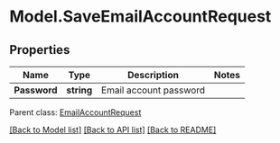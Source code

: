 # Model.SaveEmailAccountRequest
## Properties
Name | Type | Description | Notes
------------ | ------------- | ------------- | -------------
**Password** | **string** | Email account password | 

 Parent class: [EmailAccountRequest](EmailAccountRequest.md)

[[Back to Model list]](README.md#documentation-for-models) [[Back to API list]](README.md#documentation-for-api-endpoints) [[Back to README]](README.md)



